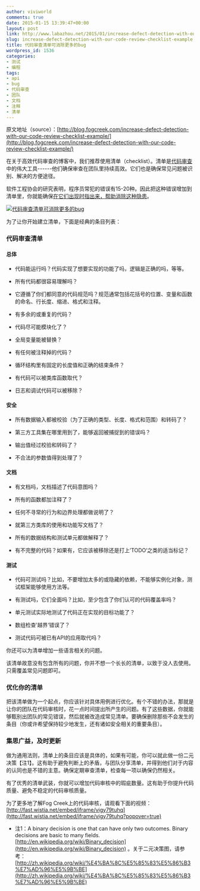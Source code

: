 ```yaml
---
author: viviworld
comments: true
date: 2015-01-15 13:39:47+00:00
layout: post
link: http://www.labazhou.net/2015/01/increase-defect-detection-with-our-code-review-checklist-example/
slug: increase-defect-detection-with-our-code-review-checklist-example
title: 代码审查清单可消除更多的bug
wordpress_id: 1536
categories:
- 测试
- 编程
tags:
- api
- bug
- 代码审查
- 团队
- 文档
- 注释
- 清单
---
```


原文地址（source）：[http://blog.fogcreek.com/increase-defect-detection-with-our-code-review-checklist-example/](http://blog.fogcreek.com/increase-defect-detection-with-our-code-review-checklist-example/)

在关于高效代码审查的博客中，我们推荐使用清单（checklist）。清单是[代码审查](http://www.labazhou.net/2014/07/code-review-without-your-glasses/)中的伟大工具------他们确保审查在团队里持续高效。它们也是确保常见问题被识别、解决的方便途径。

软件工程协会的研究表明，程序员常犯的错误有15-20种。因此把这种错误增加到清单里，你就能确保[在它们出现时指出来，帮助消除这种隐患](http://www.labazhou.net/2014/09/error-correction-in-the-digital-age/)。

[![代码审查清单可消除更多的bug](http://www.labazhou.net/wp-content/uploads/2015/01/test-work-300x198.jpg)](http://www.labazhou.net/wp-content/uploads/2015/01/test-work-300x198.jpg)

为了让你开始建立清单，下面是经典的条目列表：


### 代码审查清单




#### 总体





	
  * 代码能运行吗？代码实现了想要实现的功能了吗，逻辑是正确的吗，等等。

	
  * 所有代码都很容易理解吗？

	
  * 它遵循了你们都同意的代码规范吗？规范通常包括花括号的位置、变量和函数的命名、行长度、缩进、格式和注释。

	
  * 有多余的或重复的代码？

	
  * 代码尽可能模块化了？

	
  * 全局变量能被替换？

	
  * 有任何被注释掉的代码？

	
  * 循环结构里有固定的长度值和正确的结束条件？

	
  * 有代码可以被类库函数取代？

	
  * 日志和调试代码可以被移除？




#### 安全





	
  * 所有数据输入都被校验（为了正确的类型、长度、格式和范围）和转码了？

	
  * 第三方工具集在哪里用到了，能够返回被捕捉到的错误吗？

	
  * 输出值经过校验和转码了？

	
  * 不合法的参数值得到处理了？




#### 文档





	
  * 有文档吗，文档描述了代码意图吗？

	
  * 所有的函数都加注释了？

	
  * 任何不寻常的行为和边界处理都做说明了？

	
  * 就第三方类库的使用和功能写文档了？

	
  * 所有的数据结构和测试单元都做解释了？

	
  * 有不完整的代码？如果有，它应该被移除还是打上’TODO‘之类的适当标记？




#### 测试





	
  * 代码可测试吗？比如，不要增加太多的或隐藏的依赖，不能够实例化对象，测试框架能够使用方法等。

	
  * 有测试吗，它们全面吗？比如，至少包含了你们认可的代码覆盖率吗？

	
  * 单元测试实际地测试了代码正在实现的目标功能了？

	
  * 数组检查’越界‘错误了？

	
  * 测试代码可被已有API的应用取代吗？


你还可以为清单增加一些语言相关的问题。

该清单故意没有包含所有的问题，你并不想一个长长的清单，以致于没人去使用。只需覆盖常见问题即可。


### 优化你的清单


把该清单做为一个起点，你应该针对具体用例进行优化。有个不错的办法，那就是让你的团队在代码审核时，花一点时间提出所产生的问题。有了这些数据，你就能够甄别出团队的常见错误，然后就被改造成常见清单。要确保删除那些不会发生的条目（你或许希望保持较少地发生，还有诸如安全相关的重要条目）。


### 集思广益，及时更新


做为通用法则，清单上的条目应该是具体的，如果有可能，你可以就此做一份二元决策【注1】。这有助于避免判断上的矛盾，与团队分享清单，并得到他们对于内容的认同也是不错的主意。确保定期审查清单，检查每一项以确保仍然相关。

有了优秀的清单武装，你就可以增加代码审核中的瑕疵数量。这有助于你提升代码质量、避免不稳定的代码审核质量。

为了更多地了解Fog Creek上的代码审核，请观看下面的视频：[http://fast.wistia.net/embed/iframe/vigy79tuhq](http://fast.wistia.net/embed/iframe/vigy79tuhq?popover=true)



	
  * 注1：A binary decision is one that can have only two outcomes. Binary decisions are basic to many fields. [http://en.wikipedia.org/wiki/Binary_decision](http://en.wikipedia.org/wiki/Binary_decision) 。关于二元决策图，请参考：[http://zh.wikipedia.org/wiki/%E4%BA%8C%E5%85%83%E5%86%B3%E7%AD%96%E5%9B%BE](http://zh.wikipedia.org/wiki/%E4%BA%8C%E5%85%83%E5%86%B3%E7%AD%96%E5%9B%BE)



